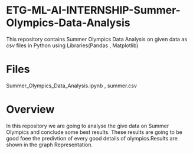 # ETG-ML-AI-INTERNSHIP-Summer-Olympics-Data-Analysis
This repository contains Summer Olympics Data Analysis on given data as csv files in Python using Libraries(Pandas , Matplotlib)
# Files
Summer_Olympics_Data_Analysis.ipynb , summer.csv
# Overview
In this repository we are going to analyse the give data on Summer Olympics and conclude some best results. These results are going to be good foee the predivtion of every good details of olympics.Results are shown in the graph Representation.
